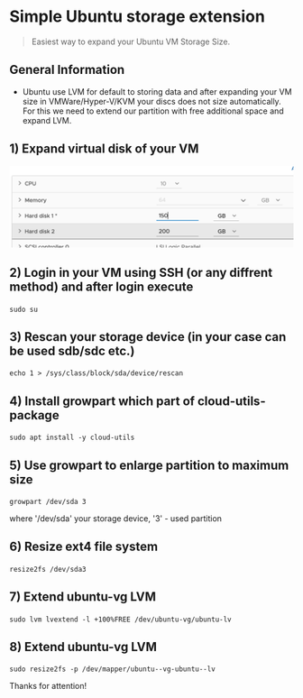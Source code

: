 # Simple Ubuntu storage extension
> Easiest way to expand your Ubuntu VM Storage Size.

## General Information
- Ubuntu use LVM for default to storing data and after expanding your VM size in VMWare/Hyper-V/KVM your discs does not size automatically. For this we need to extend our partition with free additional space and expand LVM.

## 1) Expand virtual disk of your VM
![Screenshot ESXI](./screenshot.png)

## 2) Login in your VM using SSH (or any diffrent method) and after login execute
`sudo su`

## 3) Rescan your storage device (in your case can be used sdb/sdc etc.)
`echo 1 > /sys/class/block/sda/device/rescan`

## 4) Install growpart which part of cloud-utils-package
`sudo apt install -y cloud-utils`

## 5) Use growpart to enlarge partition to maximum size 
`growpart /dev/sda 3`

where '/dev/sda' your storage device, '3' - used partition

## 6) Resize ext4 file system 
`resize2fs /dev/sda3`

## 7) Extend ubuntu-vg LVM 
`sudo lvm lvextend -l +100%FREE /dev/ubuntu-vg/ubuntu-lv`

## 8) Extend ubuntu-vg LVM 
`sudo resize2fs -p /dev/mapper/ubuntu--vg-ubuntu--lv`

Thanks for attention! 